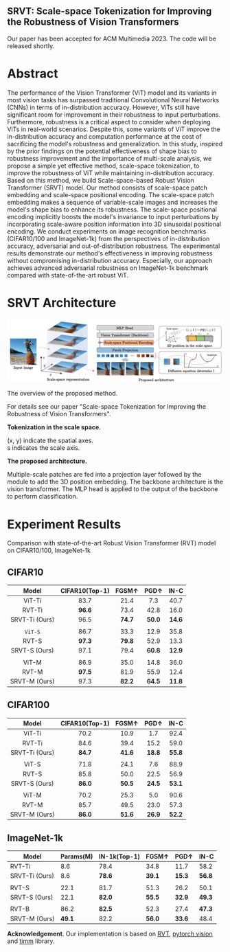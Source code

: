 ## SRVT: **Scale-space Tokenization for Improving the Robustness of Vision Transformers**

Our paper has been accepted for ACM Multimedia 2023. The code will be released shortly.



# Abstract

The performance of the Vision Transformer (ViT) model and its  variants in most vision tasks has surpassed traditional Convolutional Neural Networks (CNNs) in terms of in-distribution accuracy. However, ViTs still have significant room for improvement in their robustness to input perturbations. Furthermore, robustness is a critical aspect to consider when deploying ViTs in real-world scenarios. Despite this, some variants of ViT improve the in-distribution accuracy and computation performance at the cost of sacrificing the model's robustness and generalization. In this study, inspired by the prior findings on the potential effectiveness of shape bias to robustness improvement and the importance of multi-scale analysis, we propose a simple yet effective method, scale-space tokenization, to improve the robustness of ViT while maintaining in-distribution accuracy. Based on this method, we build Scale-space-based Robust Vision Transformer (SRVT) model. Our method consists of scale-space patch embedding and scale-space positional encoding. The scale-space patch embedding makes a sequence of variable-scale images and increases the model's shape bias to enhance  its robustness. The scale-space positional encoding implicitly boosts the model's invariance to input perturbations by incorporating scale-aware position information into 3D sinusoidal positional encoding. We conduct experiments on image recognition benchmarks (CIFAR10/100 and ImageNet-1k) from the perspectives of in-distribution accuracy, adversarial and out-of-distribution robustness. The experimental results demonstrate our method's effectiveness in improving robustness without compromising in-distribution accuracy. Especially, our approach achieves advanced adversarial robustness on ImageNet-1k benchmark compared with state-of-the-art robust ViT.



# SRVT Architecture

![](./assets/SRVT.png)

The overview of the proposed method. 

For details see our paper "Scale-space Tokenization for Improving the Robustness of Vision Transformers".

**Tokenization in the scale space.** 

(x, y) indicate the spatial axes.    
s indicates the scale axis. 

**The proposed architecture.** 

Multiple-scale patches are fed into a projection layer followed by the module to add the 3D position embedding. The backbone architecture is the vision transformer. The MLP head is applied to the output of the backbone to perform classification.



# **Experiment Results**

Comparison with state-of-the-art Robust Vision Transformer (RVT) model on CIFAR10/100, ImageNet-1k

## CIFAR10

|     Model      | CIFAR10(Top-1) |  FGSM↑   |   PGD↑   |   IN-C   |
| :------------: | :------------: | :------: | :------: | :------: |
|     ViT-Ti     |      83.7      |   21.4   |   7.3    |   40.7   |
|     RVT-Ti     |    **96.6**    |   73.4   |   42.8   |   16.0   |
| SRVT-Ti (Ours) |      96.5      | **74.7** | **50.0** | **14.6** |
|                |                |          |          |          |
|    `ViT-S`     |      86.7      |   33.3   |   12.9   |   35.8   |
|     RVT-S      |    **97.3**    | **79.8** |   52.9   |   13.3   |
| SRVT-S (Ours)  |      97.1      |   79.4   | **60.8** | **12.9** |
|                |                |          |          |          |
|     ViT-M      |      86.9      |   35.0   |   14.8   |   36.0   |
|     RVT-M      |    **97.5**    |   81.9   |   55.9   |   12.4   |
| SRVT-M (Ours)  |      97.3      | **82.2** | **64.5** | **11.8** |

## CIFAR100
|     Model      | CIFAR10(Top-1) |  FGSM↑   |   PGD↑   |   IN-C   |
| :------------: | :------------: | :------: | :------: | :------: |
|     ViT-Ti     |      70.2      |   10.9   |   1.7    |   92.4   |
|     RVT-Ti     |      84.6      |   39.4   |   15.2   |   59.0   |
| SRVT-Ti (Ours) |    **84.7**    | **41.6** | **18.8** | **55.8** |
|                |                |          |          |          |
|     ViT-S      |      71.8      |   24.1   |   7.6    |   88.9   |
|     RVT-S      |      85.8      |   50.0   |   22.5   |   56.9   |
| SRVT-S (Ours)  |    **86.0**    | **50.5** | **24.5** | **53.1** |
|                |                |          |          |          |
|     ViT-M      |      70.2      |   25.3   |   5.0    |   90.6   |
|     RVT-M      |      85.7      |   49.5   |   23.0   |   57.3   |
| SRVT-M (Ours)  |    **86.0**    | **51.6** | **26.9** | **52.2** |

## ImageNet-1k

| Model          | Params(M) | IN-1k(Top-1) | FGSM↑    | PGD↑     | IN-C     |
| -------------- | --------- | ------------ | -------- | -------- | -------- |
| RVT-Ti         | 8.6       | 78.4         | 34.8     | 11.7     | 58.2     |
| SRVT-Ti (Ours) | 8.6       | **78.6**     | **39.1** | **15.3** | **56.8** |
|                |           |              |          |          |          |
| RVT-S          | 22.1      | 81.7         | 51.3     | 26.2     | 50.1     |
| SRVT-S (Ours)  | 22.1      | **82.0**     | **55.5** | **32.9** | **49.3** |
|                |           |              |          |          |          |
| RVT-B          | 86.2      | **82.5**     | 52.3     | 27.4     | **47.3** |
| SRVT-M (Ours)  | **49.1**  | 82.2         | **56.0** | **33.6** | 48.4     |





**Acknowledgement**. Our implementation is based on [RVT](https://github.com/vtddggg/Robust-Vision-Transformer/tree/main), [pytorch vision](https://github.com/pytorch/vision) and [timm](https://github.com/huggingface/pytorch-image-models) library.
